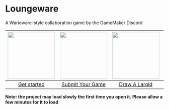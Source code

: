 # Loungeware
A Warioware-style collaboration game by the GameMaker Discord

| <a href="https://github.com/spacebake/Loungeware/wiki"><img src="https://i.imgur.com/FkgvIiV.png" height=150></a> | <a href="https://github.com/spacebake/Loungeware/wiki/Submit-Your-Game"><img src="https://i.imgur.com/Xq5rwua.png" height=150></a> | <a href="https://github.com/spacebake/Loungeware/wiki/Draw-A-Larold"><img src="https://i.imgur.com/pQvnORC.png" height="150"></a> | <a href="https://discord.gg/97asHuUs2P"><img src="https://i.imgur.com/daWGLUv.png" height="150"></a> |
| :--: | :--: | :--: | :--: |
| [Get started](https://github.com/spacebake/Loungeware/wiki) | [Submit Your Game](https://github.com/spacebake/Loungeware/wiki/Submit-Your-Game) | [Draw A Larold](https://github.com/spacebake/Loungeware/wiki/Draw-A-Larold) | [Join the Discord](https://discord.gg/97asHuUs2P) |

**Note: the project may load slowly the first time you open it. Please allow a few minutes for it to load**
